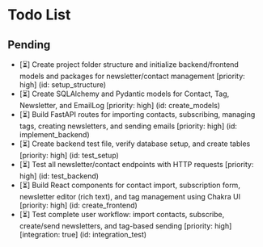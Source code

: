 # Todo List

## Pending

- [⏳] Create project folder structure and initialize backend/frontend models and packages for newsletter/contact management [priority: high] (id: setup_structure)
- [⏳] Create SQLAlchemy and Pydantic models for Contact, Tag, Newsletter, and EmailLog [priority: high] (id: create_models)
- [⏳] Build FastAPI routes for importing contacts, subscribing, managing tags, creating newsletters, and sending emails [priority: high] (id: implement_backend)
- [⏳] Create backend test file, verify database setup, and create tables [priority: high] (id: test_setup)
- [⏳] Test all newsletter/contact endpoints with HTTP requests [priority: high] (id: test_backend)
- [⏳] Build React components for contact import, subscription form, newsletter editor (rich text), and tag management using Chakra UI [priority: high] (id: create_frontend)
- [⏳] Test complete user workflow: import contacts, subscribe, create/send newsletters, and tag-based sending [priority: high] [integration: true] (id: integration_test)

